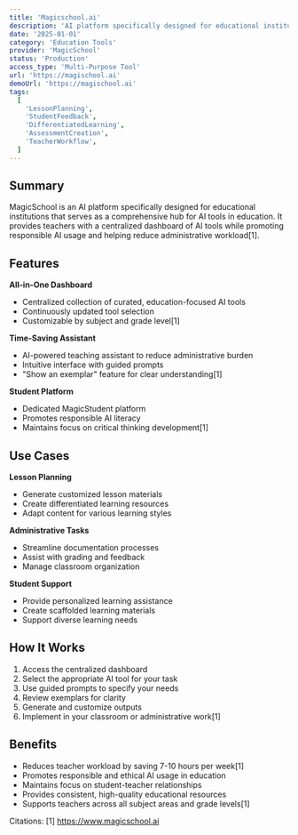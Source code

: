 ```yaml
---
title: 'Magicschool.ai'
description: 'AI platform specifically designed for educational institutions that serves as a comprehensive hub for AI tools'
date: '2025-01-01'
category: 'Education Tools'
provider: 'MagicSchool'
status: 'Production'
access_type: 'Multi-Purpose Tool'
url: 'https://magischool.ai'
demoUrl: 'https://magischool.ai'
tags:
  [
    'LessonPlanning',
    'StudentFeedback',
    'DifferentiatedLearning',
    'AssessmentCreation',
    'TeacherWorkflow',
  ]
---
```


## Summary

MagicSchool is an AI platform specifically designed for educational institutions that serves as a comprehensive hub for AI tools in education. It provides teachers with a centralized dashboard of AI tools while promoting responsible AI usage and helping reduce administrative workload[1].

## Features

**All-in-One Dashboard**

- Centralized collection of curated, education-focused AI tools
- Continuously updated tool selection
- Customizable by subject and grade level[1]

**Time-Saving Assistant**

- AI-powered teaching assistant to reduce administrative burden
- Intuitive interface with guided prompts
- "Show an exemplar" feature for clear understanding[1]

**Student Platform**

- Dedicated MagicStudent platform
- Promotes responsible AI literacy
- Maintains focus on critical thinking development[1]

## Use Cases

**Lesson Planning**

- Generate customized lesson materials
- Create differentiated learning resources
- Adapt content for various learning styles

**Administrative Tasks**

- Streamline documentation processes
- Assist with grading and feedback
- Manage classroom organization

**Student Support**

- Provide personalized learning assistance
- Create scaffolded learning materials
- Support diverse learning needs

## How It Works

1. Access the centralized dashboard
2. Select the appropriate AI tool for your task
3. Use guided prompts to specify your needs
4. Review exemplars for clarity
5. Generate and customize outputs
6. Implement in your classroom or administrative work[1]

## Benefits

- Reduces teacher workload by saving 7-10 hours per week[1]
- Promotes responsible and ethical AI usage in education
- Maintains focus on student-teacher relationships
- Provides consistent, high-quality educational resources
- Supports teachers across all subject areas and grade levels[1]

Citations:
[1] https://www.magicschool.ai
